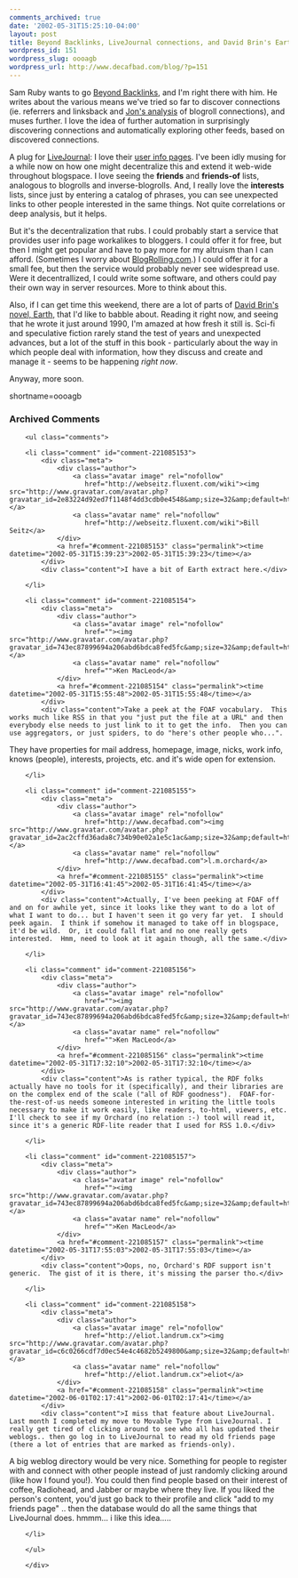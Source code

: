 ```yaml
---
comments_archived: true
date: '2002-05-31T15:25:10-04:00'
layout: post
title: Beyond Backlinks, LiveJournal connections, and David Brin's Earth
wordpress_id: 151
wordpress_slug: oooagb
wordpress_url: http://www.decafbad.com/blog/?p=151
---
```

<p>Sam Ruby wants to go <a href="http://radio.weblogs.com/0101679/stories/2002/05/31/beyondBacklinks.html">Beyond Backlinks</a>, and I'm right there with him.  He writes about the various means we've tried so far to discover connections (ie. referrers and linksback and <a href="http://radio.weblogs.com/0100887/2002/05/28.html#a268">Jon's analysis</a> of blogroll connections), and muses further.  I love the idea of further automation in surprisingly discovering connections and automatically exploring other feeds, based on discovered connections.</p>
<p>A plug for <a href="http://www.livejournal.com">LiveJournal</a>:  I love their <a href="http://www.livejournal.com/userinfo.bml?user=deus_x">user info pages</a>.  I've been idly musing for a while now on how one might decentralize this and extend it web-wide throughout blogspace.  I love seeing the <b>friends</b> and <b>friends-of</b> lists, analogous to blogrolls and inverse-blogrolls.  And, I really love the <b>interests</b> lists, since just by entering a catalog of phrases, you can see unexpected links to other people interested in the same things.  Not quite correlations or deep analysis, but it helps.  </p>
<p>But it's the decentralization that rubs.  I could probably start a service that provides user info page workalikes to bloggers.  I could offer it for free, but then I might get popular and have to pay more for my altruism than I can afford.  (Sometimes I worry about <a href="http://www.blogrolling.com">BlogRolling.com</a>.)  I could offer it for a small fee, but then the service would probably never see widespread use.  Were it decentrallized, I could write some software, and others could pay their own way in server resources.  More to think about this.</p>
<p>Also, if I can get time this weekend, there are a lot of parts of <a href="http://www.amazon.com/exec/obidos/ASIN/055329024X/0xdecafbad-20">David Brin's novel, Earth,</a> that I'd like to babble about.  Reading it right now, and seeing that he wrote it just around 1990, I'm amazed at how fresh it still is.  Sci-fi and speculative fiction rarely stand the test of years and unexpected advances, but a lot of the stuff in this book - particularly about the way in which people deal with information, how they discuss and create and manage it - seems to be happening <i>right now</i>.</p>
<p>Anyway, more soon.</p>
<!--more-->
shortname=oooagb

<div id="comments" class="comments archived-comments">
            <h3>Archived Comments</h3>
            
        <ul class="comments">
            
        <li class="comment" id="comment-221085153">
            <div class="meta">
                <div class="author">
                    <a class="avatar image" rel="nofollow" 
                       href="http://webseitz.fluxent.com/wiki"><img src="http://www.gravatar.com/avatar.php?gravatar_id=2e83224d92ed7f1148f4dd3cdb0e4548&amp;size=32&amp;default=http://mediacdn.disqus.com/1320279820/images/noavatar32.png"/></a>
                    <a class="avatar name" rel="nofollow" 
                       href="http://webseitz.fluxent.com/wiki">Bill Seitz</a>
                </div>
                <a href="#comment-221085153" class="permalink"><time datetime="2002-05-31T15:39:23">2002-05-31T15:39:23</time></a>
            </div>
            <div class="content">I have a bit of Earth extract here.</div>
            
        </li>
    
        <li class="comment" id="comment-221085154">
            <div class="meta">
                <div class="author">
                    <a class="avatar image" rel="nofollow" 
                       href=""><img src="http://www.gravatar.com/avatar.php?gravatar_id=743ec87899694a206abd6bdca8fed5fc&amp;size=32&amp;default=http://mediacdn.disqus.com/1320279820/images/noavatar32.png"/></a>
                    <a class="avatar name" rel="nofollow" 
                       href="">Ken MacLeod</a>
                </div>
                <a href="#comment-221085154" class="permalink"><time datetime="2002-05-31T15:55:48">2002-05-31T15:55:48</time></a>
            </div>
            <div class="content">Take a peek at the FOAF vocabulary.  This works much like RSS in that you "just put the file at a URL" and then everybody else needs to just link to it to get the info.  Then you can use aggregators, or just spiders, to do "here's other people who...".

They have properties for mail address, homepage, image, nicks, work info, knows (people), interests, projects, etc. and it's wide open for extension.</div>
            
        </li>
    
        <li class="comment" id="comment-221085155">
            <div class="meta">
                <div class="author">
                    <a class="avatar image" rel="nofollow" 
                       href="http://www.decafbad.com"><img src="http://www.gravatar.com/avatar.php?gravatar_id=2ac2cffd36ada8c734b90e02a1e5c1ac&amp;size=32&amp;default=http://mediacdn.disqus.com/1320279820/images/noavatar32.png"/></a>
                    <a class="avatar name" rel="nofollow" 
                       href="http://www.decafbad.com">l.m.orchard</a>
                </div>
                <a href="#comment-221085155" class="permalink"><time datetime="2002-05-31T16:41:45">2002-05-31T16:41:45</time></a>
            </div>
            <div class="content">Actually, I've been peeking at FOAF off and on for awhile yet, since it looks like they want to do a lot of what I want to do... but I haven't seen it go very far yet.  I should peek again.  I think if somehow it managed to take off in blogspace, it'd be wild.  Or, it could fall flat and no one really gets interested.  Hmm, need to look at it again though, all the same.</div>
            
        </li>
    
        <li class="comment" id="comment-221085156">
            <div class="meta">
                <div class="author">
                    <a class="avatar image" rel="nofollow" 
                       href=""><img src="http://www.gravatar.com/avatar.php?gravatar_id=743ec87899694a206abd6bdca8fed5fc&amp;size=32&amp;default=http://mediacdn.disqus.com/1320279820/images/noavatar32.png"/></a>
                    <a class="avatar name" rel="nofollow" 
                       href="">Ken MacLeod</a>
                </div>
                <a href="#comment-221085156" class="permalink"><time datetime="2002-05-31T17:32:10">2002-05-31T17:32:10</time></a>
            </div>
            <div class="content">As is rather typical, the RDF folks actually have no tools for it (specifically), and their libraries are on the complex end of the scale ("all of RDF goodness").  FOAF-for-the-rest-of-us needs someone interested in writing the little tools necessary to make it work easily, like readers, to-html, viewers, etc.  I'll check to see if my Orchard (no relation :-) tool will read it, since it's a generic RDF-lite reader that I used for RSS 1.0.</div>
            
        </li>
    
        <li class="comment" id="comment-221085157">
            <div class="meta">
                <div class="author">
                    <a class="avatar image" rel="nofollow" 
                       href=""><img src="http://www.gravatar.com/avatar.php?gravatar_id=743ec87899694a206abd6bdca8fed5fc&amp;size=32&amp;default=http://mediacdn.disqus.com/1320279820/images/noavatar32.png"/></a>
                    <a class="avatar name" rel="nofollow" 
                       href="">Ken MacLeod</a>
                </div>
                <a href="#comment-221085157" class="permalink"><time datetime="2002-05-31T17:55:03">2002-05-31T17:55:03</time></a>
            </div>
            <div class="content">Oops, no, Orchard's RDF support isn't generic.  The gist of it is there, it's missing the parser tho.</div>
            
        </li>
    
        <li class="comment" id="comment-221085158">
            <div class="meta">
                <div class="author">
                    <a class="avatar image" rel="nofollow" 
                       href="http://eliot.landrum.cx"><img src="http://www.gravatar.com/avatar.php?gravatar_id=c6c0266cdf7d0ec54e4c4682b5249800&amp;size=32&amp;default=http://mediacdn.disqus.com/1320279820/images/noavatar32.png"/></a>
                    <a class="avatar name" rel="nofollow" 
                       href="http://eliot.landrum.cx">eliot</a>
                </div>
                <a href="#comment-221085158" class="permalink"><time datetime="2002-06-01T02:17:41">2002-06-01T02:17:41</time></a>
            </div>
            <div class="content">I miss that feature about LiveJournal. Last month I completed my move to Movable Type from LiveJournal. I really get tired of clicking around to see who all has updated their weblogs.. then go log in to LiveJournal to read my old friends page (there a lot of entries that are marked as friends-only). 

A big weblog directory would be very nice. Something for people to register with and connect with other people instead of just randomly clicking around (like how I found you!). You could then find people based on their interest of coffee, Radiohead, and Jabber or maybe where they live. If you liked the person's content, you'd just go back to their profile and click "add to my friends page" .. then the database would do all the same things that LiveJournal does. hmmm... i like this idea.....</div>
            
        </li>
    
        </ul>
    
        </div>
    